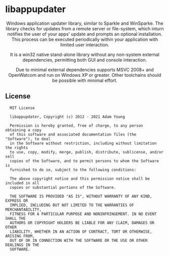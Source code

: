 # libappupdater

<p align="center">Windows application updater library, similar to Sparkle and WinSparke. The library checks for updates from a remote server or file-system, which inturn notifies the user of your apps' update and prompts an optional installation. This process can be executed periodically within your application with limited user interaction.</p>

<p align="center">It is a win32 native stand-alone library without any non-system external dependencies, permitting both GUI and console interaction.<p>
<p align="center">Due to minimal external dependencies supports MSVC 2008+ and OpenWatcom and run on Windows XP or greater.
Other toolchains should be possible with minimal effort.</p>

## License

      MIT License

      libappupdater, Copyright (c) 2012 - 2021 Adam Young

      Permission is hereby granted, free of charge, to any person obtaining a copy
      of this software and associated documentation files (the "Software"), to deal
      in the Software without restriction, including without limitation the rights
      to use, copy, modify, merge, publish, distribute, sublicense, and/or sell
      copies of the Software, and to permit persons to whom the Software is
      furnished to do so, subject to the following conditions:

      The above copyright notice and this permission notice shall be included in all
      copies or substantial portions of the Software.

      THE SOFTWARE IS PROVIDED "AS IS", WITHOUT WARRANTY OF ANY KIND, EXPRESS OR
      IMPLIED, INCLUDING BUT NOT LIMITED TO THE WARRANTIES OF MERCHANTABILITY,
      FITNESS FOR A PARTICULAR PURPOSE AND NONINFRINGEMENT. IN NO EVENT SHALL THE
      AUTHORS OR COPYRIGHT HOLDERS BE LIABLE FOR ANY CLAIM, DAMAGES OR OTHER
      LIABILITY, WHETHER IN AN ACTION OF CONTRACT, TORT OR OTHERWISE, ARISING FROM,
      OUT OF OR IN CONNECTION WITH THE SOFTWARE OR THE USE OR OTHER DEALINGS IN THE
      SOFTWARE.
